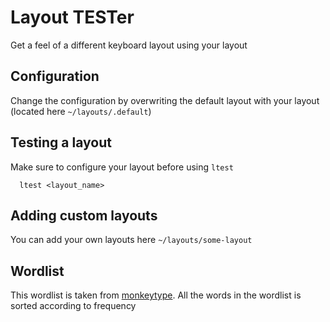 # Layout TESTer
Get a feel of a different keyboard layout using your layout

## Configuration
Change the configuration by overwriting the default layout with your layout (located here `~/layouts/.default`)

## Testing a layout
Make sure to configure your layout before using `ltest`
```
  ltest <layout_name>
```

## Adding custom layouts
You can add your own layouts here `~/layouts/some-layout`

## Wordlist
This wordlist is taken from [monkeytype](https://github.com/monkeytypegame/monkeytype/blob/master/frontend/static/languages/english_1k.json).
All the words in the wordlist is sorted according to frequency
